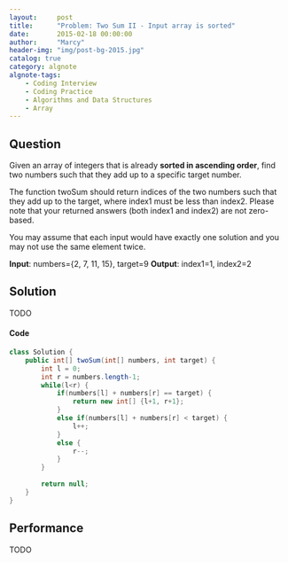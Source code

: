 ```yaml
---
layout:     post
title:      "Problem: Two Sum II - Input array is sorted"
date:       2015-02-18 00:00:00
author:     "Marcy"
header-img: "img/post-bg-2015.jpg"
catalog: true
category: algnote
algnote-tags:
    - Coding Interview
    - Coding Practice
    - Algorithms and Data Structures
    - Array
---
```


## Question

Given an array of integers that is already **sorted in ascending order**, find two numbers such that they add up to a specific target number.

The function twoSum should return indices of the two numbers such that they add up to the target, where index1 must be less than index2. Please note that your returned answers (both index1 and index2) are not zero-based.

You may assume that each input would have exactly one solution and you may not use the same element twice.

**Input**: numbers={2, 7, 11, 15}, target=9
**Output**: index1=1, index2=2

## Solution
TODO

#### Code
```java
class Solution {
    public int[] twoSum(int[] numbers, int target) {
        int l = 0;
        int r = numbers.length-1;
        while(l<r) {
            if(numbers[l] + numbers[r] == target) {
                return new int[] {l+1, r+1};
            }
            else if(numbers[l] + numbers[r] < target) {
                l++;
            }
            else {
                r--;
            }
        }
        
        return null;
    }
}
```

## Performance
TODO